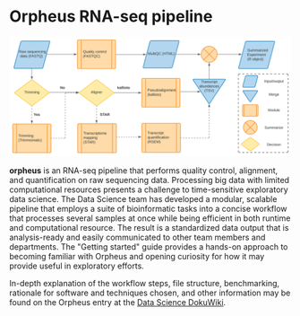 <h1>Orpheus RNA-seq pipeline</h1>

<p align="center">
<img src="img/Orpheus_schema.svg">
</p>

**orpheus** is an RNA-seq pipeline that performs quality control, alignment, and 
quantification on raw sequencing data. Processing big data with limited 
computational resources presents a challenge to time-sensitive exploratory
data science. The Data Science team has developed a modular, scalable pipeline 
that employs a suite of bioinformatic tasks into a concise workflow that 
processes several samples at once while being efficient in both runtime and
computational resource. The result is a standardized data output that is 
analysis-ready and easily communicated to other team members and departments. 
The "Getting started" guide provides a hands-on approach to becoming familiar 
with Orpheus and opening curiosity for how it may provide useful in exploratory 
efforts.

In-depth explanation of the workflow steps, file structure, benchmarking, 
rationale for software and techniques chosen, and other information 
may be found on the Orpheus entry at the 
[Data Science DokuWiki](https://hpc.agios.local/dokuwiki/doku.php?id=orpheus_rna-seq_pipeline).